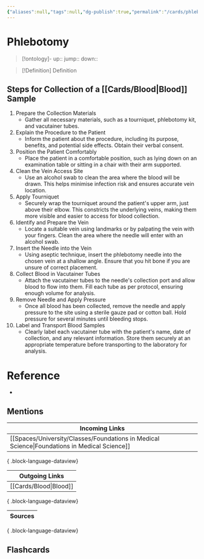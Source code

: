 ```yaml
---
{"aliases":null,"tags":null,"dg-publish":true,"permalink":"/cards/phlebotomy/","dgPassFrontmatter":true}
---
```


# Phlebotomy

> [!ontology]-
> up:: 
> jump:: 
> down:: 

> [!Definition] Definition

## Steps for Collection of a [[Cards/Blood\|Blood]] Sample

1. Prepare the Collection Materials
	- Gather all necessary materials, such as a tourniquet, phlebotomy kit, and vacutainer tubes.
2. Explain the Procedure to the Patient
	- Inform the patient about the procedure, including its purpose, benefits, and potential side effects. Obtain their verbal consent.
3. Position the Patient Comfortably
	- Place the patient in a comfortable position, such as lying down on an examination table or sitting in a chair with their arm supported.
4. Clean the Vein Access Site
	- Use an alcohol swab to clean the area where the blood will be drawn. This helps minimise infection risk and ensures accurate vein location.
5. Apply Tourniquet
	- Securely wrap the tourniquet around the patient's upper arm, just above their elbow. This constricts the underlying veins, making them more visible and easier to access for blood collection.
6. Identify and Prepare the Vein
	- Locate a suitable vein using landmarks or by palpating the vein with your fingers. Clean the area where the needle will enter with an alcohol swab.
7. Insert the Needle into the Vein
	- Using aseptic technique, insert the phlebotomy needle into the chosen vein at a shallow angle. Ensure that you hit bone if you are unsure of correct placement.
8. Collect Blood in Vacutainer Tubes
	- Attach the vacutainer tubes to the needle's collection port and allow blood to flow into them. Fill each tube as per protocol, ensuring enough volume for analysis.
9. Remove Needle and Apply Pressure
	- Once all blood has been collected, remove the needle and apply pressure to the site using a sterile gauze pad or cotton ball. Hold pressure for several minutes until bleeding stops.
10. Label and Transport Blood Samples
	- Clearly label each vacutainer tube with the patient's name, date of collection, and any relevant information. Store them securely at an appropriate temperature before transporting to the laboratory for analysis.

# Reference

- 

## Mentions

| Incoming Links                                                                                  |
| ----------------------------------------------------------------------------------------------- |
| [[Spaces/University/Classes/Foundations in Medical Science\|Foundations in Medical Science]] |

{ .block-language-dataview}

| Outgoing Links            |
| ------------------------- |
| [[Cards/Blood\|Blood]] |

{ .block-language-dataview}

| Sources |
| ------- |

{ .block-language-dataview}

## Flashcards
